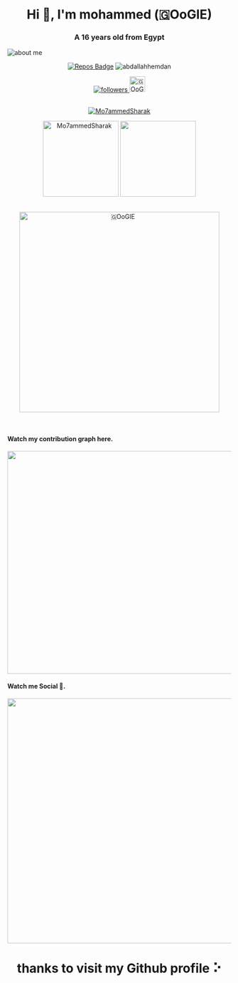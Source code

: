 <h1 align="center">Hi 👋, I'm mohammed (🇬OoGlE)</h1>
<h3 align="center">A 16 years old  from Egypt</h3>
<img alt="about me" src="https://user-images.githubusercontent.com/67878024/147480040-14819974-3694-4a5f-8233-048ac1e011ac.png">
<div align="center">   

[![Repos Badge](https://badges.pufler.dev/repos/Mo7ammedSharak)](https://badges.pufler.dev)
<img src="https://komarev.com/ghpvc/?username=Mo7ammedSharak&label=Profile%20views&color=0e75b6&style=flat" alt="abdallahhemdan" />

</div>
<div align="center">
  
<a href="https://quora.com/profile/Mohammed-Sharaki">
<img alt="followers" title="Follow me on quora" src="https://user-images.githubusercontent.com/67878024/139280354-284c728c-4ad8-45a8-8e86-6878ad63ebd1.png">
</a>

  
  <a href="https://mo7ammedsharak.hashnode.dev/">
  <img alt="🇬OoGlE's hashnode" width="35px" src="https://seeklogo.com/images/H/hashnode-logo-B114767E70-seeklogo.com.png" draggable="false" />
</a>
  
  </div>
  <br>
<p align="center"> <a href="https://github.com/ryo-ma/github-profile-trophy"><img src="https://github-profile-trophy.vercel.app/?username=Mo7ammedSharak&theme=onedark&margin-w=15&margin-h=15&column=7" alt="Mo7ammedSharak" /></a> </p>

<div height="170" align="center">
<img height="170"  src="https://github-readme-stats.vercel.app/api?username=Mo7ammedSharak&count_private=true&include_all_commits=true&theme=onedark" alt="Mo7ammedSharak" />
<img height="170"  src="https://github-readme-stats.vercel.app/api/top-langs/?username=Mo7ammedSharak&layout=compact&theme=onedark&langs_count=15" />
</div>

<br/>
<p align="center"> 
<img align="center" width="450"  src="https://github-readme-streak-stats.herokuapp.com/?user=Mo7ammedSharak&theme=dark" alt="🇬OoGlE" /> 

</p>


<br>


<!--
<ul>
<li><img src="https://media.giphy.com/media/WUlplcMpOCEmTGBtBW/giphy.gif" width="30"> I’m currently working on Machine Learning.I have knowledge of <a href="https://github.com/suubh/Machine-Learning-in-Python">ML algorithms</a> and worked on Intrusion detection system and algorithms analysis in datasets.Looking forward to learn DNN and try Reinforcement Learning. </li>
<li><img src="https://cultofthepartyparrot.com/parrots/hd/laptop_parrot.gif" width="25" height="25"/> I’m currently learning Web development specifically MERN stack for web implementation of some projects and interest.I have some basic knowledge of <a href="https://github.com/suubh/Hello-Android">Android</a> using Kotlin.</li>
<li><img src="https://cultofthepartyparrot.com/parrots/hd/githubparrot.gif" width="25" height="25"/> I’m looking to collaborate on Open Source and participate in <a href="https://devpost.com/shubham-btech18?ref_content=user-portfolio&ref_feature=portfolio&ref_medium=global-nav">Hackathons</a>.</li>
<li><img src="https://cultofthepartyparrot.com/parrots/hd/60fpsparrot.gif" width="25" height="25"/> Ask me about anything, its always fun to learn and discuss.</li>
<li><img src="https://cultofthepartyparrot.com/parrots/hd/dealwithitnowparrot.gif" width="25" height="25"/> Fun fact: I am an enthusiast Photographer. </li>
</ul>
<br>

-->

<h4>Watch my contribution graph here.</h4>

<p align="center">
<img align="center" width="10000" height="500" src="https://activity-graph.herokuapp.com/graph?username=Mo7ammedSharak&theme=github" >
</p>   



<h4>Watch me Social 🤔.</h4>
<div align="center">
<a href="https://twitter.com/Mo7ammedSharak">
<img width="550" src="https://github-readme-twitter.gazf.vercel.app/api?id=Mo7ammedSharak&layout=wide&show_reply=off&show_retweet=on" />
</a>
</p>
</div>

<h1 align="center">thanks to visit my Github profile ⠕</p>


